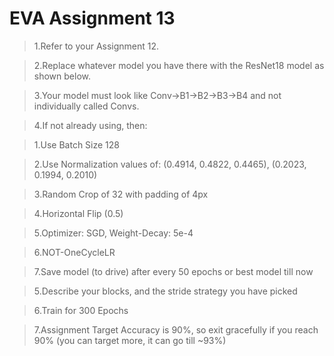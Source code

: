 # EVA Assignment 13
> 1.Refer to your Assignment 12.

> 2.Replace whatever model you have there with the ResNet18 model as shown below.

> 3.Your model must look like Conv->B1->B2->B3->B4 and not individually called Convs. 

> 4.If not already using, then:

  > 1.Use Batch Size 128
    
  > 2.Use Normalization values of: (0.4914, 0.4822, 0.4465), (0.2023, 0.1994, 0.2010)
    
  > 3.Random Crop of 32 with padding of 4px
    
  > 4.Horizontal Flip (0.5)
    
  > 5.Optimizer: SGD, Weight-Decay: 5e-4
    
  > 6.NOT-OneCycleLR
    
  > 7.Save model (to drive) after every 50 epochs or best model till now

> 5.Describe your blocks, and the stride strategy you have picked

> 6.Train for 300 Epochs

> 7.Assignment Target Accuracy is 90%, so exit gracefully if you reach 90% (you can target more, it can go till ~93%)




